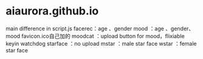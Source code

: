# aiaurora.github.io
main difference in script.js
facerec：age 、gender
mood ：age 、gender、mood
favicon.ico自己加的
moodcat ：upload button for mood，flixiable keyin
watchdog
starface ：no upload
mstar ：male star face
wstar ：female star face
